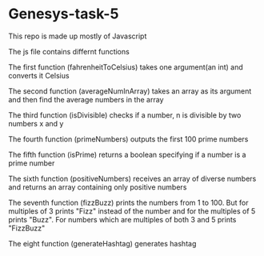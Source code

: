 # Genesys-task-5

This repo is made up mostly of  Javascript


The js file contains differnt functions


The first function (fahrenheitToCelsius) takes one argument(an int) and converts it Celsius


The second function (averageNumInArray) takes an array as its argument and then find the average numbers in the array


The third function (isDivisible) checks if a number, n is divisible by two numbers x and y


The fourth function (primeNumbers) outputs the first 100 prime numbers


The fifth function (isPrime) returns a boolean specifying if a number is a prime number


The sixth function (positiveNumbers) receives an array of diverse numbers and returns an array containing only positive numbers


The seventh function (fizzBuzz) prints the numbers from 1 to 100. But for multiples of 3 prints "Fizz" instead of the number and for the multiples of 5 prints "Buzz". For numbers which are multiples of both 3 and 5 prints "FizzBuzz"


The eight function (generateHashtag) generates hashtag
